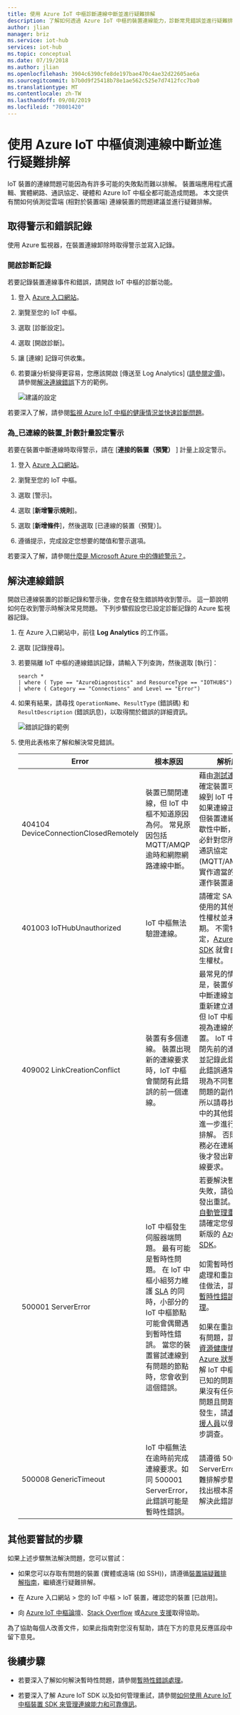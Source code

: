 ```yaml
---
title: 使用 Azure IoT 中樞診斷連線中斷並進行疑難排解
description: 了解如何透過 Azure IoT 中樞的裝置連線能力，診斷常見錯誤並進行疑難排解
author: jlian
manager: briz
ms.service: iot-hub
services: iot-hub
ms.topic: conceptual
ms.date: 07/19/2018
ms.author: jlian
ms.openlocfilehash: 3904c6390cfe8de197bae470c4ae32d22605ae6a
ms.sourcegitcommit: b7b0d9f25418b78e1ae562c525e7d7412fcc7ba0
ms.translationtype: MT
ms.contentlocale: zh-TW
ms.lasthandoff: 09/08/2019
ms.locfileid: "70801420"
---
```

# <a name="detect-and-troubleshoot-disconnects-with-azure-iot-hub"></a>使用 Azure IoT 中樞偵測連線中斷並進行疑難排解

IoT 裝置的連線問題可能因為有許多可能的失敗點而難以排解。 裝置端應用程式邏輯、實體網路、通訊協定、硬體和 Azure IoT 中樞全都可能造成問題。 本文提供有關如何偵測從雲端 (相對於裝置端) 連線裝置的問題建議並進行疑難排解。

## <a name="get-alerts-and-error-logs"></a>取得警示和錯誤記錄

使用 Azure 監視器，在裝置連線卸除時取得警示並寫入記錄。

### <a name="turn-on-diagnostic-logs"></a>開啟診斷記錄

若要記錄裝置連線事件和錯誤，請開啟 IoT 中樞的診斷功能。

1. 登入 [Azure 入口網站](https://portal.azure.com)。

2. 瀏覽至您的 IoT 中樞。

3. 選取 [診斷設定]。

4. 選取 [開啟診斷]。

5. 讓 [連線] 記錄可供收集。

6. 若要讓分析變得更容易，您應該開啟 [傳送至 Log Analytics] ([請參閱定價](https://azure.microsoft.com/pricing/details/log-analytics/))。 請參閱[解決連線錯誤](#resolve-connectivity-errors)下方的範例。

   ![建議的設定](./media/iot-hub-troubleshoot-connectivity/diagnostic-settings-recommendation.png)

若要深入了解，請參閱[監視 Azure IoT 中樞的健康情況並快速診斷問題](iot-hub-monitor-resource-health.md)。

### <a name="set-up-alerts-for-the-_connected-devices_-count-metric"></a>為_已連線的裝置_計數計量設定警示

若要在裝置中斷連線時取得警示，請在 [**連接的裝置（預覽）** ] 計量上設定警示。

1. 登入 [Azure 入口網站](https://portal.azure.com)。

2. 瀏覽至您的 IoT 中樞。

3. 選取 [警示]。

4. 選取 [**新增警示規則**]。

5. 選取 [**新增條件**]，然後選取 [已連線的裝置（預覽）]。

6. 遵循提示，完成設定您想要的閾值和警示選項。

若要深入了解，請參閱[什麼是 Microsoft Azure 中的傳統警示？](../azure-monitor/platform/alerts-overview.md)。

## <a name="resolve-connectivity-errors"></a>解決連線錯誤

開啟已連線裝置的診斷記錄和警示後，您會在發生錯誤時收到警示。 這一節說明如何在收到警示時解決常見問題。 下列步驟假設您已設定診斷記錄的 Azure 監視器記錄。

1. 在 Azure 入口網站中，前往 **Log Analytics** 的工作區。

2. 選取 [記錄搜尋]。

3. 若要隔離 IoT 中樞的連線錯誤記錄，請輸入下列查詢，然後選取 [執行]：

    ```kusto
    search *
    | where ( Type == "AzureDiagnostics" and ResourceType == "IOTHUBS")
    | where ( Category == "Connections" and Level == "Error")
    ```

1. 如果有結果，請尋找 `OperationName`、`ResultType` (錯誤碼) 和 `ResultDescription` (錯誤訊息)，以取得關於錯誤的詳細資訊。

   ![錯誤記錄的範例](./media/iot-hub-troubleshoot-connectivity/diag-logs.png)

2. 使用此表格來了解和解決常見錯誤。

    | Error | 根本原因 | 解析度 |
    |-------|------------|------------|
    | 404104 DeviceConnectionClosedRemotely | 裝置已關閉連線，但 IoT 中樞不知道原因為何。 常見原因包括 MQTT/AMQP 逾時和網際網路連線中斷。 | 藉由[測試連線](tutorial-connectivity.md)，確定裝置可以連線到 IoT 中樞。 如果連線正常，但裝置連線會間歇性中斷，請務必針對您所選的通訊協定 (MQTT/AMPQ)，實作適當的保持運作裝置邏輯。 |
    | 401003 IoTHubUnauthorized | IoT 中樞無法驗證連線。 | 請確定 SAS 或您使用的其他安全性權杖並未過期。 不需特殊設定，[Azure IoT SDK](iot-hub-devguide-sdks.md) 就會自動產生權杖。 |
    | 409002 LinkCreationConflict | 裝置有多個連線。 裝置出現新的連線要求時，IoT 中樞會關閉有此錯誤的前一個連線。 | 最常見的情況是，裝置偵測到中斷連線並嘗試重新建立連線，但 IoT 中樞仍將其視為連線的裝置。 IoT 中樞會關閉先前的連線，並記錄此錯誤。 此錯誤通常會顯現為不同暫時性問題的副作用，所以請尋找記錄中的其他錯誤，進一步進行疑難排解。 否則，請務必在連線中斷後才發出新的連線要求。 |
    | 500001 ServerError | IoT 中樞發生伺服器端問題。 最有可能是暫時性問題。 在 IoT 中樞小組努力維護 [SLA](https://azure.microsoft.com/support/legal/sla/iot-hub/) 的同時，小部分的 IoT 中樞節點可能會偶爾遇到暫時性錯誤。 當您的裝置嘗試連線到有問題的節點時，您會收到這個錯誤。 | 若要解決暫時性失敗，請從裝置發出重試。 若要[自動管理重試](iot-hub-reliability-features-in-sdks.md#connection-and-retry)，請確定您使用最新版的 [Azure IoT SDK](iot-hub-devguide-sdks.md)。<br><br>如需暫時性錯誤處理和重試的最佳做法，請參閱[暫時性錯誤處理](/azure/architecture/best-practices/transient-faults)。  <br><br>如果在重試後仍有問題，請檢查[資源健康情況](iot-hub-monitor-resource-health.md#use-azure-resource-health)和 [Azure 狀態](https://azure.microsoft.com/status/history/)，了解 IoT 中樞是否有已知的問題。 如果沒有任何已知問題且問題持續發生，請[連絡支援人員](https://azure.microsoft.com/support/options/)以便進一步調查。 |
    | 500008 GenericTimeout | IoT 中樞無法在逾時前完成連線要求。如同 500001 ServerError，此錯誤可能是暫時性錯誤。 | 請遵循 500001 ServerError 的疑難排解步驟，以找出根本原因並解決此錯誤。|

## <a name="other-steps-to-try"></a>其他要嘗試的步驟

如果上述步驟無法解決問題，您可以嘗試：

* 如果您可以存取有問題的裝置 (實體或遠端 (如 SSH))，請遵循[裝置端疑難排解指南](https://github.com/Azure/azure-iot-sdk-node/wiki/Troubleshooting-Guide-Devices)，繼續進行疑難排解。

* 在 Azure 入口網站 > 您的 IoT 中樞 > IoT 裝置，確認您的裝置 [已啟用]。

* 向 [Azure IoT 中樞論壇](https://social.msdn.microsoft.com/Forums/azure/home?forum=azureiothub)、[Stack Overflow](https://stackoverflow.com/questions/tagged/azure-iot-hub) 或[Azure 支援](https://azure.microsoft.com/support/options/)取得協助。

為了協助每個人改善文件，如果此指南對您沒有幫助，請在下方的意見反應區段中留下意見。

## <a name="next-steps"></a>後續步驟

* 若要深入了解如何解決暫時性問題，請參閱[暫時性錯誤處理](/azure/architecture/best-practices/transient-faults)。

* 若要深入了解 Azure IoT SDK 以及如何管理重試，請參閱[如何使用 Azure IoT 中樞裝置 SDK 來管理連線能力和可靠傳訊](iot-hub-reliability-features-in-sdks.md#connection-and-retry)。
